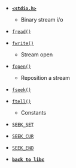 - **[`<stdio.h>`](/libc/stdio.h/)**

    - Binary stream i/o

* [`fread()`](/libc/stdio.h/fread.md)
* [`fwrite()`](/libc/stdio.h/fwrite.md)

    - Stream open

* [`fopen()`](/libc/stdio.h/fopen.md)

    - Reposition a stream

* [`fseek()`](/libc/stdio.h/fseek.md)
* [`ftell()`](/libc/stdio.h/ftell.md)

    - Constants

* [`SEEK_SET`](/libc/stdio.h/SEEK_SET.md)
* [`SEEK_CUR`](/libc/stdio.h/SEEK_CUR.md)
* [`SEEK_END`](/libc/stdio.h/SEEK_END.md)

- [**`back to libc`**](/libc/)